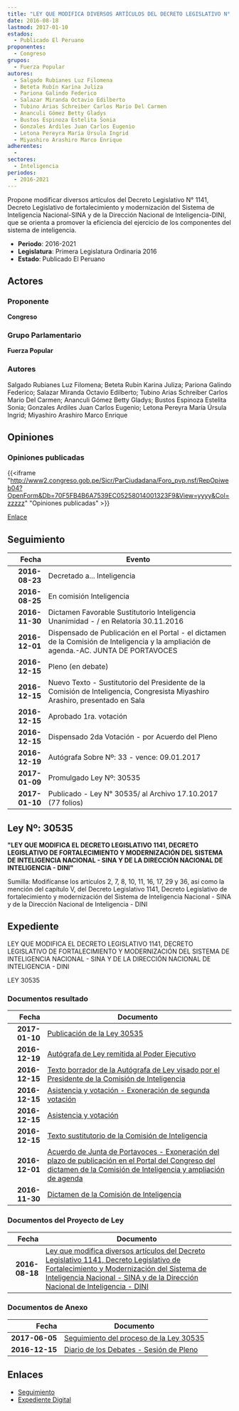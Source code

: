 ```yaml
---
title: "LEY QUE MODIFICA DIVERSOS ARTÍCULOS DEL DECRETO LEGISLATIVO N° 1141, DECRETO LEGISLATIVO DE FORTALECIMIENTO Y MODERNIZACIÓN DEL SISTEMA DE INTELIGENCIA NACIONAL-SINA Y DE LA DIRECCIÓN NACIONAL DE INTELIGENCIA-DINI"
date: 2016-08-18
lastmod: 2017-01-10
estados: 
  - Publicado El Peruano
proponentes: 
  - Congreso
grupos: 
  - Fuerza Popular
autores: 
  - Salgado Rubianes Luz Filomena
  - Beteta Rubín Karina Juliza
  - Pariona Galindo Federico
  - Salazar Miranda Octavio Edilberto
  - Tubino Arias Schreiber Carlos Mario Del Carmen
  - Ananculi Gómez Betty Gladys
  - Bustos Espinoza Estelita Sonia
  - Gonzales Ardiles Juan Carlos Eugenio
  - Letona Pereyra María Úrsula Ingrid
  - Miyashiro Arashiro Marco Enrique
adherentes: 
  - 
sectores: 
  - Inteligencia
periodos: 
  - 2016-2021
---
```


Propone modificar diversos artículos del Decreto Legislativo N° 1141, Decreto Legislativo de fortalecimiento y modernización del Sistema de Inteligencia Nacional-SINA y de la Dirección Nacional de Inteligencia-DINI, que se orienta a promover la eficiencia del ejercicio de los componentes del sistema de inteligencia.

- **Periodo**: 2016-2021
- **Legislatura**: Primera Legislatura Ordinaria 2016
- **Estado**: Publicado El Peruano

## Actores

### Proponente

**Congreso**

### Grupo Parlamentario

**Fuerza Popular**

### Autores

Salgado Rubianes Luz Filomena; Beteta Rubín Karina Juliza; Pariona Galindo Federico; Salazar Miranda Octavio Edilberto; Tubino Arias Schreiber Carlos Mario Del Carmen; Ananculi Gómez Betty Gladys; Bustos Espinoza Estelita Sonia; Gonzales Ardiles Juan Carlos Eugenio; Letona Pereyra María Úrsula Ingrid; Miyashiro Arashiro Marco Enrique


## Opiniones

### Opiniones publicadas

{{<iframe "http://www2.congreso.gob.pe/Sicr/ParCiudadana/Foro_pvp.nsf/RepOpiweb04?OpenForm&Db=70F5FB4B6A7539EC05258014001323F9&View=yyyy&Col=zzzzz" "Opiniones publicadas" >}}

[Enlace](http://www2.congreso.gob.pe/Sicr/ParCiudadana/Foro_pvp.nsf/RepOpiweb04?OpenForm&Db=70F5FB4B6A7539EC05258014001323F9&View=yyyy&Col=zzzzz)

## Seguimiento

| Fecha | Evento |
|------:|--------|
| **2016-08-23** | Decretado a... Inteligencia|
| **2016-08-25** | En comisión Inteligencia|
| **2016-11-30** | Dictamen Favorable Sustitutorio Inteligencia Unanimidad - / en Relatoría 30.11.2016|
| **2016-12-01** | Dispensado de Publicación en el Portal - el dictamen de la Comisión de Inteligencia y la ampliación de agenda.-AC. JUNTA DE PORTAVOCES|
| **2016-12-15** | Pleno (en debate)|
| **2016-12-15** | Nuevo Texto - Sustitutorio del Presidente de la Comisión de Inteligencia, Congresista Miyashiro Arashiro, presentado en Sala|
| **2016-12-15** | Aprobado 1ra. votación|
| **2016-12-15** | Dispensado 2da Votación - por Acuerdo del Pleno|
| **2016-12-19** | Autógrafa Sobre Nº: 33 - vence: 09.01.2017|
| **2017-01-09** | Promulgado Ley Nº: 30535|
| **2017-01-10** | Publicado - Ley N° 30535/ al Archivo 17.10.2017 (77 folios)|

## Ley Nº: 30535

**"LEY QUE MODIFICA EL DECRETO LEGISLATIVO 1141, DECRETO LEGISLATIVO DE FORTALECIMIENTO Y MODERNIZACIÓN DEL SISTEMA DE INTELIGENCIA NACIONAL - SINA Y DE LA DIRECCIÓN NACIONAL DE INTELIGENCIA - DINI"**

Sumilla: Modifícanse los artículos 2, 7, 8, 10, 11, 16, 17, 29 y 36, así como la mención del capítulo V, del Decreto Legislativo 1141, Decreto Legislativo de fortalecimiento y modernización del Sistema de Inteligencia Nacional - SINA y de la Dirección Nacional de Inteligencia - DINI


## Expediente

LEY QUE MODIFICA EL DECRETO LEGISLATIVO 1141, DECRETO LEGISLATIVO DE FORTALECIMIENTO Y MODERNIZACIÓN DEL SISTEMA DE INTELIGENCIA NACIONAL - SINA Y DE LA DIRECCIÓN NACIONAL DE INTELIGENCIA - DINI

LEY 30535


### Documentos resultado

| Fecha | Documento |
|------:|--------|
| **2017-01-10** | [Publicación de la Ley 30535](http://www.leyes.congreso.gob.pe/Documentos/2016_2021/ADLP/Normas_Legales/30535-LEY.pdf) |
| **2016-12-19** | [Autógrafa de Ley remitida al Poder Ejecutivo](http://www.leyes.congreso.gob.pe/Documentos/2016_2021/Autografas/Ley_y_de_Resolucion_Legislativa/AU0007120161219.pdf) |
| **2016-12-15** | [Texto borrador de la Autógrafa de Ley visado por el Presidente de la Comisión de Inteligencia](http://www.leyes.congreso.gob.pe/Documentos/2016_2021/Texto_Borrador_de_Autografa/BAU0007120161215.PDF) |
| **2016-12-15** | [Asistencia y votación - Exoneración de segunda votación](http://www.leyes.congreso.gob.pe/Documentos/2016_2021/Asistencia_y_Votacion/Proyectos_de_Ley/Exoneracion_de_Segunda_Votacion/AVESV0007120161215.PDF) |
| **2016-12-15** | [Asistencia y votación](http://www.leyes.congreso.gob.pe/Documentos/2016_2021/Asistencia_y_Votacion/Proyectos_de_Ley/AV0007120161215.PDF) |
| **2016-12-15** | [Texto sustitutorio de la Comisión de Inteligencia](http://www.leyes.congreso.gob.pe/Documentos/2016_2021/Texto_Sustitutorio/Proyectos_de_Ley/TS0007120161215.pdf) |
| **2016-12-01** | [Acuerdo de Junta de Portavoces - Exoneración del plazo de publicación en el Portal del Congreso del dictamen de la Comisión de Inteligencia y ampliación de agenda](http://www.leyes.congreso.gob.pe/Documentos/2016_2021/Acuerdos/Junta_Portavoces/AJP0007120161201.pdf) |
| **2016-11-30** | [Dictamen de la Comisión de Inteligencia](http://www.leyes.congreso.gob.pe/Documentos/2016_2021/Dictamenes/Proyectos_de_Ley/00071DC14MAY20161130..pdf) |

### Documentos del Proyecto de Ley

| Fecha | Documento |
|------:|--------|
| **2016-08-18** | [Ley que modifica diversos artículos del Decreto Legislativo 1141, Decreto Legislativo de Fortalecimiento y Modernización del Sistema de Inteligencia Nacional - SINA y de la Dirección Nacional de Inteligencia - DINI](http://www.leyes.congreso.gob.pe/Documentos/2016_2021/Proyectos_de_Ley_y_de_Resoluciones_Legislativas/PL00071_20160818.pdf) |

### Documentos de Anexo

| Fecha | Documento |
|------:|--------|
| **2017-06-05** | [Seguimiento del proceso de la Ley 30535](http://www.leyes.congreso.gob.pe/Documentos/2016_2021/Seguimiento_de_Proyectos_de_Ley/00071PL20170605.PDF) |
| **2016-12-15** | [Diario de los Debates - Sesión de Pleno](http://www2.congreso.gob.pe/Sicr/DiarioDebates/Publicad.nsf/SesionesPleno/05256D6E0073DFE90525808B000AAF83/$FILE/PLO-2016-23.pdf) |

## Enlaces 

- [Seguimiento](http://www2.congreso.gob.pehttp://www2.congreso.gob.pe/Sicr/TraDocEstProc/CLProLey2016.nsf/f7fff46988ca05b1052578e100829cc7/b6b715ca6c88e4ff05258014001289b2?OpenDocument)
- [Expediente Digital](http://www2.congreso.gob.pehttp://www2.congreso.gob.pe/Sicr/TraDocEstProc/CLProLey2016.nsf/f7fff46988ca05b1052578e100829cc7/b6b715ca6c88e4ff05258014001289b2?OpenDocument&Click=05257FB7005EB655.eb71d0cf91d8294e05256cdf006b5706/$Body/0.1C6C)
